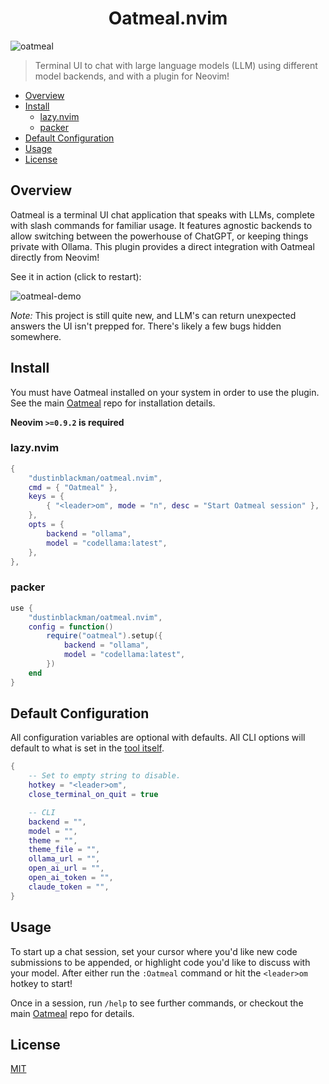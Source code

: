 <h1 align=center>Oatmeal.nvim</h1>

![oatmeal](.github/banner.png)

> Terminal UI to chat with large language models (LLM) using different model backends, and with a plugin for Neovim!

- [Overview](#Overview)
- [Install](#Install)
  - [lazy.nvim](#lazy-nvim)
  - [packer](#packer)
- [Default Configuration](#default-configuration)
- [Usage](#Usage)
- [License](#license)

## Overview

Oatmeal is a terminal UI chat application that speaks with LLMs, complete with slash commands for familiar usage. It features agnostic backends to allow switching between the powerhouse of ChatGPT, or keeping things private with Ollama. This plugin provides a direct integration with Oatmeal directly from Neovim!

See it in action (click to restart):

![oatmeal-demo](https://github.com/dustinblackman/oatmeal/assets/5246169/9ee5e910-4eff-4deb-8065-aeab8bfe6b00)

_Note:_ This project is still quite new, and LLM's can return unexpected answers the UI isn't prepped for. There's likely a few bugs hidden somewhere.

## Install

You must have Oatmeal installed on your system in order to use the plugin. See the main
[Oatmeal](https://github.com/dustinblackman/oatmeal) repo for installation details.

**Neovim `>=0.9.2` is required**

### lazy.nvim

```lua
{
    "dustinblackman/oatmeal.nvim",
    cmd = { "Oatmeal" },
    keys = {
        { "<leader>om", mode = "n", desc = "Start Oatmeal session" },
    },
    opts = {
        backend = "ollama",
        model = "codellama:latest",
    },
},
```

### packer

```lua
use {
    "dustinblackman/oatmeal.nvim",
    config = function()
        require("oatmeal").setup({
            backend = "ollama",
            model = "codellama:latest",
        })
    end
}
```

## Default Configuration

All configuration variables are optional with defaults. All CLI options will default to what is set in the [tool itself](https://github.com/dustinblackman/oatmeal#usage).

```lua
{
    -- Set to empty string to disable.
    hotkey = "<leader>om",
    close_terminal_on_quit = true

    -- CLI
    backend = "",
    model = "",
    theme = "",
    theme_file = "",
    ollama_url = "",
    open_ai_url = "",
    open_ai_token = "",
    claude_token = "",
}
```

## Usage

To start up a chat session, set your cursor where you'd like new code submissions to be appended, or highlight code
you'd like to discuss with your model. After either run the `:Oatmeal` command or hit the `<leader>om` hotkey to start!

Once in a session, run `/help` to see further commands, or checkout the main
[Oatmeal](https://github.com/dustinblackman/oatmeal) repo for details.

## License

[MIT](./LICENSE)
